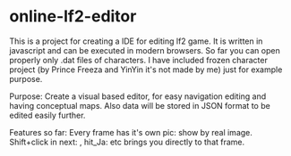 # online-lf2-editor

This is a project for creating a IDE for editing lf2 game. It is written in javascript and can be executed in modern browsers. So far you can open properly only .dat files of  characters. I have included frozen character project (by Prince Freeza and YinYin it's not made by me) just for example purpose.

Purpose:
Create a visual based editor, for easy navigation editing and having conceptual maps. Also data will be stored in JSON format to be edited easily further.

Features so far:
Every frame has it's own pic: show by real image. 
Shift+click in next: , hit_Ja: etc brings you directly to that frame.
